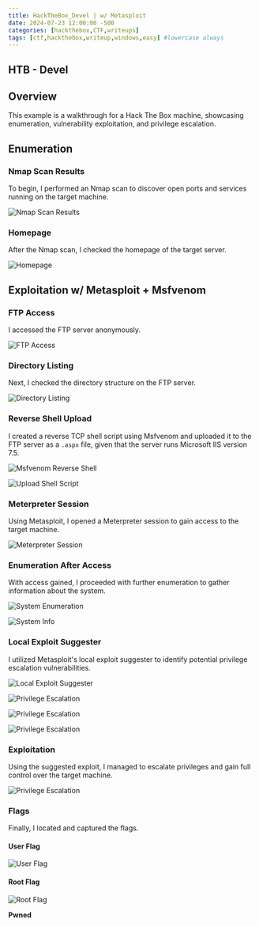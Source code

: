 ```yaml
---
title: HackTheBox_Devel | w/ Metasploit
date: 2024-07-23 12:00:00 -500
categories: [hackthebox,CTF,writeups]
tags: [ctf,hackthebox,writeup,windows,easy] #lowercase always
---
```


## HTB - Devel

## Overview

This example is a walkthrough for a Hack The Box machine, showcasing enumeration, vulnerability exploitation, and privilege escalation.

## Enumeration

### Nmap Scan Results

To begin, I performed an Nmap scan to discover open ports and services running on the target machine.

![Nmap Scan Results](/assets/img/Devel/1.png)

### Homepage

After the Nmap scan, I checked the homepage of the target server.

![Homepage](/assets/img/Devel/2.png)

## Exploitation w/ Metasploit + Msfvenom

### FTP Access

I accessed the FTP server anonymously.

![FTP Access](/assets/img/Devel/3.png)

### Directory Listing

Next, I checked the directory structure on the FTP server.

![Directory Listing](/assets/img/Devel/4.png)

### Reverse Shell Upload

I created a reverse TCP shell script using Msfvenom and uploaded it to the FTP server as a `.aspx` file, given that the server runs Microsoft IIS version 7.5.

![Msfvenom Reverse Shell](/assets/img/Devel/5.png)

![Upload Shell Script](/assets/img/Devel/6.png)

### Meterpreter Session

Using Metasploit, I opened a Meterpreter session to gain access to the target machine.

![Meterpreter Session](/assets/img/Devel/7.png)

### Enumeration After Access

With access gained, I proceeded with further enumeration to gather information about the system.

![System Enumeration](/assets/img/Devel/8.png)

![System Info](/assets/img/Devel/9.png)

### Local Exploit Suggester

I utilized Metasploit's local exploit suggester to identify potential privilege escalation vulnerabilities.

![Local Exploit Suggester](/assets/img/Devel/10.png)

![Privilege Escalation](/assets/img/Devel/11.png)

![Privilege Escalation](/assets/img/Devel/12.png)

![Privilege Escalation](/assets/img/Devel/13.png)

### Exploitation

Using the suggested exploit, I managed to escalate privileges and gain full control over the target machine.

![Privilege Escalation](/assets/img/Devel/14.png)

### Flags

Finally, I located and captured the flags.

#### User Flag

![User Flag](/assets/img/Devel/15.png)

#### Root Flag

![Root Flag](/assets/img/Devel/16.png)

**Pwned**
